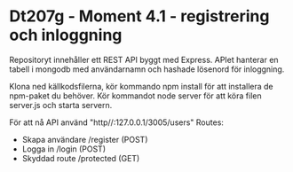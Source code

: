 # Dt207g - Moment 4.1 - registrering och inloggning

Repositoryt innehåller ett REST API byggt med Express. APIet hanterar en tabell i mongodb med användarnamn och hashade lösenord för inloggning. 

Klona ned källkodsfilerna, kör kommando npm install för att installera de npm-paket du behöver. Kör kommandot node server för att köra filen server.js och starta servern. 

För att nå API använd "http//:127.0.0.1/3005/users"
Routes:
- Skapa användare /register (POST)
- Logga in /login (POST)
- Skyddad route /protected (GET)